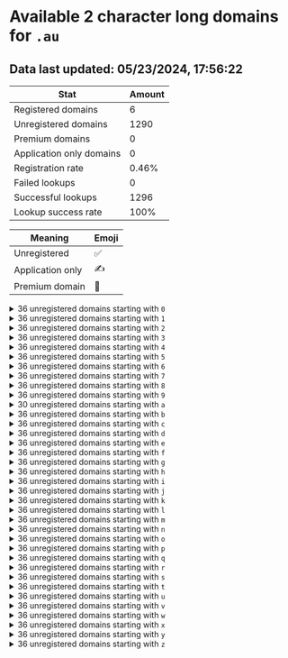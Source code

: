 # Available 2 character long domains for `.au`

## Data last updated: 05/23/2024, 17:56:22

|Stat|Amount|
|--|--|
|Registered domains|6|
|Unregistered domains|1290|
|Premium domains|0|
|Application only domains|0|
|Registration rate|0.46%|
|Failed lookups|0|
|Successful lookups|1296|
|Lookup success rate|100%|


|Meaning|Emoji|
|--|--|
|Unregistered|:white_check_mark:|
|Application only|:writing_hand:|
|Premium domain|:gem:|

<details>
<summary>36 unregistered domains starting with <bold><code>0</code></bold></summary>

|Type|Domain|
|--|--|
|:white_check_mark:|`00.au`|
|:white_check_mark:|`01.au`|
|:white_check_mark:|`02.au`|
|:white_check_mark:|`03.au`|
|:white_check_mark:|`04.au`|
|:white_check_mark:|`05.au`|
|:white_check_mark:|`06.au`|
|:white_check_mark:|`07.au`|
|:white_check_mark:|`08.au`|
|:white_check_mark:|`09.au`|
|:white_check_mark:|`0a.au`|
|:white_check_mark:|`0b.au`|
|:white_check_mark:|`0c.au`|
|:white_check_mark:|`0d.au`|
|:white_check_mark:|`0e.au`|
|:white_check_mark:|`0f.au`|
|:white_check_mark:|`0g.au`|
|:white_check_mark:|`0h.au`|
|:white_check_mark:|`0i.au`|
|:white_check_mark:|`0j.au`|
|:white_check_mark:|`0k.au`|
|:white_check_mark:|`0l.au`|
|:white_check_mark:|`0m.au`|
|:white_check_mark:|`0n.au`|
|:white_check_mark:|`0o.au`|
|:white_check_mark:|`0p.au`|
|:white_check_mark:|`0q.au`|
|:white_check_mark:|`0r.au`|
|:white_check_mark:|`0s.au`|
|:white_check_mark:|`0t.au`|
|:white_check_mark:|`0u.au`|
|:white_check_mark:|`0v.au`|
|:white_check_mark:|`0w.au`|
|:white_check_mark:|`0x.au`|
|:white_check_mark:|`0y.au`|
|:white_check_mark:|`0z.au`|
</details>
<details>
<summary>36 unregistered domains starting with <bold><code>1</code></bold></summary>

|Type|Domain|
|--|--|
|:white_check_mark:|`10.au`|
|:white_check_mark:|`11.au`|
|:white_check_mark:|`12.au`|
|:white_check_mark:|`13.au`|
|:white_check_mark:|`14.au`|
|:white_check_mark:|`15.au`|
|:white_check_mark:|`16.au`|
|:white_check_mark:|`17.au`|
|:white_check_mark:|`18.au`|
|:white_check_mark:|`19.au`|
|:white_check_mark:|`1a.au`|
|:white_check_mark:|`1b.au`|
|:white_check_mark:|`1c.au`|
|:white_check_mark:|`1d.au`|
|:white_check_mark:|`1e.au`|
|:white_check_mark:|`1f.au`|
|:white_check_mark:|`1g.au`|
|:white_check_mark:|`1h.au`|
|:white_check_mark:|`1i.au`|
|:white_check_mark:|`1j.au`|
|:white_check_mark:|`1k.au`|
|:white_check_mark:|`1l.au`|
|:white_check_mark:|`1m.au`|
|:white_check_mark:|`1n.au`|
|:white_check_mark:|`1o.au`|
|:white_check_mark:|`1p.au`|
|:white_check_mark:|`1q.au`|
|:white_check_mark:|`1r.au`|
|:white_check_mark:|`1s.au`|
|:white_check_mark:|`1t.au`|
|:white_check_mark:|`1u.au`|
|:white_check_mark:|`1v.au`|
|:white_check_mark:|`1w.au`|
|:white_check_mark:|`1x.au`|
|:white_check_mark:|`1y.au`|
|:white_check_mark:|`1z.au`|
</details>
<details>
<summary>36 unregistered domains starting with <bold><code>2</code></bold></summary>

|Type|Domain|
|--|--|
|:white_check_mark:|`20.au`|
|:white_check_mark:|`21.au`|
|:white_check_mark:|`22.au`|
|:white_check_mark:|`23.au`|
|:white_check_mark:|`24.au`|
|:white_check_mark:|`25.au`|
|:white_check_mark:|`26.au`|
|:white_check_mark:|`27.au`|
|:white_check_mark:|`28.au`|
|:white_check_mark:|`29.au`|
|:white_check_mark:|`2a.au`|
|:white_check_mark:|`2b.au`|
|:white_check_mark:|`2c.au`|
|:white_check_mark:|`2d.au`|
|:white_check_mark:|`2e.au`|
|:white_check_mark:|`2f.au`|
|:white_check_mark:|`2g.au`|
|:white_check_mark:|`2h.au`|
|:white_check_mark:|`2i.au`|
|:white_check_mark:|`2j.au`|
|:white_check_mark:|`2k.au`|
|:white_check_mark:|`2l.au`|
|:white_check_mark:|`2m.au`|
|:white_check_mark:|`2n.au`|
|:white_check_mark:|`2o.au`|
|:white_check_mark:|`2p.au`|
|:white_check_mark:|`2q.au`|
|:white_check_mark:|`2r.au`|
|:white_check_mark:|`2s.au`|
|:white_check_mark:|`2t.au`|
|:white_check_mark:|`2u.au`|
|:white_check_mark:|`2v.au`|
|:white_check_mark:|`2w.au`|
|:white_check_mark:|`2x.au`|
|:white_check_mark:|`2y.au`|
|:white_check_mark:|`2z.au`|
</details>
<details>
<summary>36 unregistered domains starting with <bold><code>3</code></bold></summary>

|Type|Domain|
|--|--|
|:white_check_mark:|`30.au`|
|:white_check_mark:|`31.au`|
|:white_check_mark:|`32.au`|
|:white_check_mark:|`33.au`|
|:white_check_mark:|`34.au`|
|:white_check_mark:|`35.au`|
|:white_check_mark:|`36.au`|
|:white_check_mark:|`37.au`|
|:white_check_mark:|`38.au`|
|:white_check_mark:|`39.au`|
|:white_check_mark:|`3a.au`|
|:white_check_mark:|`3b.au`|
|:white_check_mark:|`3c.au`|
|:white_check_mark:|`3d.au`|
|:white_check_mark:|`3e.au`|
|:white_check_mark:|`3f.au`|
|:white_check_mark:|`3g.au`|
|:white_check_mark:|`3h.au`|
|:white_check_mark:|`3i.au`|
|:white_check_mark:|`3j.au`|
|:white_check_mark:|`3k.au`|
|:white_check_mark:|`3l.au`|
|:white_check_mark:|`3m.au`|
|:white_check_mark:|`3n.au`|
|:white_check_mark:|`3o.au`|
|:white_check_mark:|`3p.au`|
|:white_check_mark:|`3q.au`|
|:white_check_mark:|`3r.au`|
|:white_check_mark:|`3s.au`|
|:white_check_mark:|`3t.au`|
|:white_check_mark:|`3u.au`|
|:white_check_mark:|`3v.au`|
|:white_check_mark:|`3w.au`|
|:white_check_mark:|`3x.au`|
|:white_check_mark:|`3y.au`|
|:white_check_mark:|`3z.au`|
</details>
<details>
<summary>36 unregistered domains starting with <bold><code>4</code></bold></summary>

|Type|Domain|
|--|--|
|:white_check_mark:|`40.au`|
|:white_check_mark:|`41.au`|
|:white_check_mark:|`42.au`|
|:white_check_mark:|`43.au`|
|:white_check_mark:|`44.au`|
|:white_check_mark:|`45.au`|
|:white_check_mark:|`46.au`|
|:white_check_mark:|`47.au`|
|:white_check_mark:|`48.au`|
|:white_check_mark:|`49.au`|
|:white_check_mark:|`4a.au`|
|:white_check_mark:|`4b.au`|
|:white_check_mark:|`4c.au`|
|:white_check_mark:|`4d.au`|
|:white_check_mark:|`4e.au`|
|:white_check_mark:|`4f.au`|
|:white_check_mark:|`4g.au`|
|:white_check_mark:|`4h.au`|
|:white_check_mark:|`4i.au`|
|:white_check_mark:|`4j.au`|
|:white_check_mark:|`4k.au`|
|:white_check_mark:|`4l.au`|
|:white_check_mark:|`4m.au`|
|:white_check_mark:|`4n.au`|
|:white_check_mark:|`4o.au`|
|:white_check_mark:|`4p.au`|
|:white_check_mark:|`4q.au`|
|:white_check_mark:|`4r.au`|
|:white_check_mark:|`4s.au`|
|:white_check_mark:|`4t.au`|
|:white_check_mark:|`4u.au`|
|:white_check_mark:|`4v.au`|
|:white_check_mark:|`4w.au`|
|:white_check_mark:|`4x.au`|
|:white_check_mark:|`4y.au`|
|:white_check_mark:|`4z.au`|
</details>
<details>
<summary>36 unregistered domains starting with <bold><code>5</code></bold></summary>

|Type|Domain|
|--|--|
|:white_check_mark:|`50.au`|
|:white_check_mark:|`51.au`|
|:white_check_mark:|`52.au`|
|:white_check_mark:|`53.au`|
|:white_check_mark:|`54.au`|
|:white_check_mark:|`55.au`|
|:white_check_mark:|`56.au`|
|:white_check_mark:|`57.au`|
|:white_check_mark:|`58.au`|
|:white_check_mark:|`59.au`|
|:white_check_mark:|`5a.au`|
|:white_check_mark:|`5b.au`|
|:white_check_mark:|`5c.au`|
|:white_check_mark:|`5d.au`|
|:white_check_mark:|`5e.au`|
|:white_check_mark:|`5f.au`|
|:white_check_mark:|`5g.au`|
|:white_check_mark:|`5h.au`|
|:white_check_mark:|`5i.au`|
|:white_check_mark:|`5j.au`|
|:white_check_mark:|`5k.au`|
|:white_check_mark:|`5l.au`|
|:white_check_mark:|`5m.au`|
|:white_check_mark:|`5n.au`|
|:white_check_mark:|`5o.au`|
|:white_check_mark:|`5p.au`|
|:white_check_mark:|`5q.au`|
|:white_check_mark:|`5r.au`|
|:white_check_mark:|`5s.au`|
|:white_check_mark:|`5t.au`|
|:white_check_mark:|`5u.au`|
|:white_check_mark:|`5v.au`|
|:white_check_mark:|`5w.au`|
|:white_check_mark:|`5x.au`|
|:white_check_mark:|`5y.au`|
|:white_check_mark:|`5z.au`|
</details>
<details>
<summary>36 unregistered domains starting with <bold><code>6</code></bold></summary>

|Type|Domain|
|--|--|
|:white_check_mark:|`60.au`|
|:white_check_mark:|`61.au`|
|:white_check_mark:|`62.au`|
|:white_check_mark:|`63.au`|
|:white_check_mark:|`64.au`|
|:white_check_mark:|`65.au`|
|:white_check_mark:|`66.au`|
|:white_check_mark:|`67.au`|
|:white_check_mark:|`68.au`|
|:white_check_mark:|`69.au`|
|:white_check_mark:|`6a.au`|
|:white_check_mark:|`6b.au`|
|:white_check_mark:|`6c.au`|
|:white_check_mark:|`6d.au`|
|:white_check_mark:|`6e.au`|
|:white_check_mark:|`6f.au`|
|:white_check_mark:|`6g.au`|
|:white_check_mark:|`6h.au`|
|:white_check_mark:|`6i.au`|
|:white_check_mark:|`6j.au`|
|:white_check_mark:|`6k.au`|
|:white_check_mark:|`6l.au`|
|:white_check_mark:|`6m.au`|
|:white_check_mark:|`6n.au`|
|:white_check_mark:|`6o.au`|
|:white_check_mark:|`6p.au`|
|:white_check_mark:|`6q.au`|
|:white_check_mark:|`6r.au`|
|:white_check_mark:|`6s.au`|
|:white_check_mark:|`6t.au`|
|:white_check_mark:|`6u.au`|
|:white_check_mark:|`6v.au`|
|:white_check_mark:|`6w.au`|
|:white_check_mark:|`6x.au`|
|:white_check_mark:|`6y.au`|
|:white_check_mark:|`6z.au`|
</details>
<details>
<summary>36 unregistered domains starting with <bold><code>7</code></bold></summary>

|Type|Domain|
|--|--|
|:white_check_mark:|`70.au`|
|:white_check_mark:|`71.au`|
|:white_check_mark:|`72.au`|
|:white_check_mark:|`73.au`|
|:white_check_mark:|`74.au`|
|:white_check_mark:|`75.au`|
|:white_check_mark:|`76.au`|
|:white_check_mark:|`77.au`|
|:white_check_mark:|`78.au`|
|:white_check_mark:|`79.au`|
|:white_check_mark:|`7a.au`|
|:white_check_mark:|`7b.au`|
|:white_check_mark:|`7c.au`|
|:white_check_mark:|`7d.au`|
|:white_check_mark:|`7e.au`|
|:white_check_mark:|`7f.au`|
|:white_check_mark:|`7g.au`|
|:white_check_mark:|`7h.au`|
|:white_check_mark:|`7i.au`|
|:white_check_mark:|`7j.au`|
|:white_check_mark:|`7k.au`|
|:white_check_mark:|`7l.au`|
|:white_check_mark:|`7m.au`|
|:white_check_mark:|`7n.au`|
|:white_check_mark:|`7o.au`|
|:white_check_mark:|`7p.au`|
|:white_check_mark:|`7q.au`|
|:white_check_mark:|`7r.au`|
|:white_check_mark:|`7s.au`|
|:white_check_mark:|`7t.au`|
|:white_check_mark:|`7u.au`|
|:white_check_mark:|`7v.au`|
|:white_check_mark:|`7w.au`|
|:white_check_mark:|`7x.au`|
|:white_check_mark:|`7y.au`|
|:white_check_mark:|`7z.au`|
</details>
<details>
<summary>36 unregistered domains starting with <bold><code>8</code></bold></summary>

|Type|Domain|
|--|--|
|:white_check_mark:|`80.au`|
|:white_check_mark:|`81.au`|
|:white_check_mark:|`82.au`|
|:white_check_mark:|`83.au`|
|:white_check_mark:|`84.au`|
|:white_check_mark:|`85.au`|
|:white_check_mark:|`86.au`|
|:white_check_mark:|`87.au`|
|:white_check_mark:|`88.au`|
|:white_check_mark:|`89.au`|
|:white_check_mark:|`8a.au`|
|:white_check_mark:|`8b.au`|
|:white_check_mark:|`8c.au`|
|:white_check_mark:|`8d.au`|
|:white_check_mark:|`8e.au`|
|:white_check_mark:|`8f.au`|
|:white_check_mark:|`8g.au`|
|:white_check_mark:|`8h.au`|
|:white_check_mark:|`8i.au`|
|:white_check_mark:|`8j.au`|
|:white_check_mark:|`8k.au`|
|:white_check_mark:|`8l.au`|
|:white_check_mark:|`8m.au`|
|:white_check_mark:|`8n.au`|
|:white_check_mark:|`8o.au`|
|:white_check_mark:|`8p.au`|
|:white_check_mark:|`8q.au`|
|:white_check_mark:|`8r.au`|
|:white_check_mark:|`8s.au`|
|:white_check_mark:|`8t.au`|
|:white_check_mark:|`8u.au`|
|:white_check_mark:|`8v.au`|
|:white_check_mark:|`8w.au`|
|:white_check_mark:|`8x.au`|
|:white_check_mark:|`8y.au`|
|:white_check_mark:|`8z.au`|
</details>
<details>
<summary>36 unregistered domains starting with <bold><code>9</code></bold></summary>

|Type|Domain|
|--|--|
|:white_check_mark:|`90.au`|
|:white_check_mark:|`91.au`|
|:white_check_mark:|`92.au`|
|:white_check_mark:|`93.au`|
|:white_check_mark:|`94.au`|
|:white_check_mark:|`95.au`|
|:white_check_mark:|`96.au`|
|:white_check_mark:|`97.au`|
|:white_check_mark:|`98.au`|
|:white_check_mark:|`99.au`|
|:white_check_mark:|`9a.au`|
|:white_check_mark:|`9b.au`|
|:white_check_mark:|`9c.au`|
|:white_check_mark:|`9d.au`|
|:white_check_mark:|`9e.au`|
|:white_check_mark:|`9f.au`|
|:white_check_mark:|`9g.au`|
|:white_check_mark:|`9h.au`|
|:white_check_mark:|`9i.au`|
|:white_check_mark:|`9j.au`|
|:white_check_mark:|`9k.au`|
|:white_check_mark:|`9l.au`|
|:white_check_mark:|`9m.au`|
|:white_check_mark:|`9n.au`|
|:white_check_mark:|`9o.au`|
|:white_check_mark:|`9p.au`|
|:white_check_mark:|`9q.au`|
|:white_check_mark:|`9r.au`|
|:white_check_mark:|`9s.au`|
|:white_check_mark:|`9t.au`|
|:white_check_mark:|`9u.au`|
|:white_check_mark:|`9v.au`|
|:white_check_mark:|`9w.au`|
|:white_check_mark:|`9x.au`|
|:white_check_mark:|`9y.au`|
|:white_check_mark:|`9z.au`|
</details>
<details>
<summary>30 unregistered domains starting with <bold><code>a</code></bold></summary>

|Type|Domain|
|--|--|
|:white_check_mark:|`a0.au`|
|:white_check_mark:|`a1.au`|
|:white_check_mark:|`a2.au`|
|:white_check_mark:|`a3.au`|
|:white_check_mark:|`a4.au`|
|:white_check_mark:|`a5.au`|
|:white_check_mark:|`a6.au`|
|:white_check_mark:|`a7.au`|
|:white_check_mark:|`a8.au`|
|:white_check_mark:|`a9.au`|
|:white_check_mark:|`aa.au`|
|:white_check_mark:|`ab.au`|
|:white_check_mark:|`ac.au`|
|:white_check_mark:|`ad.au`|
|:white_check_mark:|`af.au`|
|:white_check_mark:|`ag.au`|
|:white_check_mark:|`ai.au`|
|:white_check_mark:|`am.au`|
|:white_check_mark:|`an.au`|
|:white_check_mark:|`ap.au`|
|:white_check_mark:|`aq.au`|
|:white_check_mark:|`ar.au`|
|:white_check_mark:|`as.au`|
|:white_check_mark:|`at.au`|
|:white_check_mark:|`au.au`|
|:white_check_mark:|`av.au`|
|:white_check_mark:|`aw.au`|
|:white_check_mark:|`ax.au`|
|:white_check_mark:|`ay.au`|
|:white_check_mark:|`az.au`|
</details>
<details>
<summary>36 unregistered domains starting with <bold><code>b</code></bold></summary>

|Type|Domain|
|--|--|
|:white_check_mark:|`b0.au`|
|:white_check_mark:|`b1.au`|
|:white_check_mark:|`b2.au`|
|:white_check_mark:|`b3.au`|
|:white_check_mark:|`b4.au`|
|:white_check_mark:|`b5.au`|
|:white_check_mark:|`b6.au`|
|:white_check_mark:|`b7.au`|
|:white_check_mark:|`b8.au`|
|:white_check_mark:|`b9.au`|
|:white_check_mark:|`ba.au`|
|:white_check_mark:|`bb.au`|
|:white_check_mark:|`bc.au`|
|:white_check_mark:|`bd.au`|
|:white_check_mark:|`be.au`|
|:white_check_mark:|`bf.au`|
|:white_check_mark:|`bg.au`|
|:white_check_mark:|`bh.au`|
|:white_check_mark:|`bi.au`|
|:white_check_mark:|`bj.au`|
|:white_check_mark:|`bk.au`|
|:white_check_mark:|`bl.au`|
|:white_check_mark:|`bm.au`|
|:white_check_mark:|`bn.au`|
|:white_check_mark:|`bo.au`|
|:white_check_mark:|`bp.au`|
|:white_check_mark:|`bq.au`|
|:white_check_mark:|`br.au`|
|:white_check_mark:|`bs.au`|
|:white_check_mark:|`bt.au`|
|:white_check_mark:|`bu.au`|
|:white_check_mark:|`bv.au`|
|:white_check_mark:|`bw.au`|
|:white_check_mark:|`bx.au`|
|:white_check_mark:|`by.au`|
|:white_check_mark:|`bz.au`|
</details>
<details>
<summary>36 unregistered domains starting with <bold><code>c</code></bold></summary>

|Type|Domain|
|--|--|
|:white_check_mark:|`c0.au`|
|:white_check_mark:|`c1.au`|
|:white_check_mark:|`c2.au`|
|:white_check_mark:|`c3.au`|
|:white_check_mark:|`c4.au`|
|:white_check_mark:|`c5.au`|
|:white_check_mark:|`c6.au`|
|:white_check_mark:|`c7.au`|
|:white_check_mark:|`c8.au`|
|:white_check_mark:|`c9.au`|
|:white_check_mark:|`ca.au`|
|:white_check_mark:|`cb.au`|
|:white_check_mark:|`cc.au`|
|:white_check_mark:|`cd.au`|
|:white_check_mark:|`ce.au`|
|:white_check_mark:|`cf.au`|
|:white_check_mark:|`cg.au`|
|:white_check_mark:|`ch.au`|
|:white_check_mark:|`ci.au`|
|:white_check_mark:|`cj.au`|
|:white_check_mark:|`ck.au`|
|:white_check_mark:|`cl.au`|
|:white_check_mark:|`cm.au`|
|:white_check_mark:|`cn.au`|
|:white_check_mark:|`co.au`|
|:white_check_mark:|`cp.au`|
|:white_check_mark:|`cq.au`|
|:white_check_mark:|`cr.au`|
|:white_check_mark:|`cs.au`|
|:white_check_mark:|`ct.au`|
|:white_check_mark:|`cu.au`|
|:white_check_mark:|`cv.au`|
|:white_check_mark:|`cw.au`|
|:white_check_mark:|`cx.au`|
|:white_check_mark:|`cy.au`|
|:white_check_mark:|`cz.au`|
</details>
<details>
<summary>36 unregistered domains starting with <bold><code>d</code></bold></summary>

|Type|Domain|
|--|--|
|:white_check_mark:|`d0.au`|
|:white_check_mark:|`d1.au`|
|:white_check_mark:|`d2.au`|
|:white_check_mark:|`d3.au`|
|:white_check_mark:|`d4.au`|
|:white_check_mark:|`d5.au`|
|:white_check_mark:|`d6.au`|
|:white_check_mark:|`d7.au`|
|:white_check_mark:|`d8.au`|
|:white_check_mark:|`d9.au`|
|:white_check_mark:|`da.au`|
|:white_check_mark:|`db.au`|
|:white_check_mark:|`dc.au`|
|:white_check_mark:|`dd.au`|
|:white_check_mark:|`de.au`|
|:white_check_mark:|`df.au`|
|:white_check_mark:|`dg.au`|
|:white_check_mark:|`dh.au`|
|:white_check_mark:|`di.au`|
|:white_check_mark:|`dj.au`|
|:white_check_mark:|`dk.au`|
|:white_check_mark:|`dl.au`|
|:white_check_mark:|`dm.au`|
|:white_check_mark:|`dn.au`|
|:white_check_mark:|`do.au`|
|:white_check_mark:|`dp.au`|
|:white_check_mark:|`dq.au`|
|:white_check_mark:|`dr.au`|
|:white_check_mark:|`ds.au`|
|:white_check_mark:|`dt.au`|
|:white_check_mark:|`du.au`|
|:white_check_mark:|`dv.au`|
|:white_check_mark:|`dw.au`|
|:white_check_mark:|`dx.au`|
|:white_check_mark:|`dy.au`|
|:white_check_mark:|`dz.au`|
</details>
<details>
<summary>36 unregistered domains starting with <bold><code>e</code></bold></summary>

|Type|Domain|
|--|--|
|:white_check_mark:|`e0.au`|
|:white_check_mark:|`e1.au`|
|:white_check_mark:|`e2.au`|
|:white_check_mark:|`e3.au`|
|:white_check_mark:|`e4.au`|
|:white_check_mark:|`e5.au`|
|:white_check_mark:|`e6.au`|
|:white_check_mark:|`e7.au`|
|:white_check_mark:|`e8.au`|
|:white_check_mark:|`e9.au`|
|:white_check_mark:|`ea.au`|
|:white_check_mark:|`eb.au`|
|:white_check_mark:|`ec.au`|
|:white_check_mark:|`ed.au`|
|:white_check_mark:|`ee.au`|
|:white_check_mark:|`ef.au`|
|:white_check_mark:|`eg.au`|
|:white_check_mark:|`eh.au`|
|:white_check_mark:|`ei.au`|
|:white_check_mark:|`ej.au`|
|:white_check_mark:|`ek.au`|
|:white_check_mark:|`el.au`|
|:white_check_mark:|`em.au`|
|:white_check_mark:|`en.au`|
|:white_check_mark:|`eo.au`|
|:white_check_mark:|`ep.au`|
|:white_check_mark:|`eq.au`|
|:white_check_mark:|`er.au`|
|:white_check_mark:|`es.au`|
|:white_check_mark:|`et.au`|
|:white_check_mark:|`eu.au`|
|:white_check_mark:|`ev.au`|
|:white_check_mark:|`ew.au`|
|:white_check_mark:|`ex.au`|
|:white_check_mark:|`ey.au`|
|:white_check_mark:|`ez.au`|
</details>
<details>
<summary>36 unregistered domains starting with <bold><code>f</code></bold></summary>

|Type|Domain|
|--|--|
|:white_check_mark:|`f0.au`|
|:white_check_mark:|`f1.au`|
|:white_check_mark:|`f2.au`|
|:white_check_mark:|`f3.au`|
|:white_check_mark:|`f4.au`|
|:white_check_mark:|`f5.au`|
|:white_check_mark:|`f6.au`|
|:white_check_mark:|`f7.au`|
|:white_check_mark:|`f8.au`|
|:white_check_mark:|`f9.au`|
|:white_check_mark:|`fa.au`|
|:white_check_mark:|`fb.au`|
|:white_check_mark:|`fc.au`|
|:white_check_mark:|`fd.au`|
|:white_check_mark:|`fe.au`|
|:white_check_mark:|`ff.au`|
|:white_check_mark:|`fg.au`|
|:white_check_mark:|`fh.au`|
|:white_check_mark:|`fi.au`|
|:white_check_mark:|`fj.au`|
|:white_check_mark:|`fk.au`|
|:white_check_mark:|`fl.au`|
|:white_check_mark:|`fm.au`|
|:white_check_mark:|`fn.au`|
|:white_check_mark:|`fo.au`|
|:white_check_mark:|`fp.au`|
|:white_check_mark:|`fq.au`|
|:white_check_mark:|`fr.au`|
|:white_check_mark:|`fs.au`|
|:white_check_mark:|`ft.au`|
|:white_check_mark:|`fu.au`|
|:white_check_mark:|`fv.au`|
|:white_check_mark:|`fw.au`|
|:white_check_mark:|`fx.au`|
|:white_check_mark:|`fy.au`|
|:white_check_mark:|`fz.au`|
</details>
<details>
<summary>36 unregistered domains starting with <bold><code>g</code></bold></summary>

|Type|Domain|
|--|--|
|:white_check_mark:|`g0.au`|
|:white_check_mark:|`g1.au`|
|:white_check_mark:|`g2.au`|
|:white_check_mark:|`g3.au`|
|:white_check_mark:|`g4.au`|
|:white_check_mark:|`g5.au`|
|:white_check_mark:|`g6.au`|
|:white_check_mark:|`g7.au`|
|:white_check_mark:|`g8.au`|
|:white_check_mark:|`g9.au`|
|:white_check_mark:|`ga.au`|
|:white_check_mark:|`gb.au`|
|:white_check_mark:|`gc.au`|
|:white_check_mark:|`gd.au`|
|:white_check_mark:|`ge.au`|
|:white_check_mark:|`gf.au`|
|:white_check_mark:|`gg.au`|
|:white_check_mark:|`gh.au`|
|:white_check_mark:|`gi.au`|
|:white_check_mark:|`gj.au`|
|:white_check_mark:|`gk.au`|
|:white_check_mark:|`gl.au`|
|:white_check_mark:|`gm.au`|
|:white_check_mark:|`gn.au`|
|:white_check_mark:|`go.au`|
|:white_check_mark:|`gp.au`|
|:white_check_mark:|`gq.au`|
|:white_check_mark:|`gr.au`|
|:white_check_mark:|`gs.au`|
|:white_check_mark:|`gt.au`|
|:white_check_mark:|`gu.au`|
|:white_check_mark:|`gv.au`|
|:white_check_mark:|`gw.au`|
|:white_check_mark:|`gx.au`|
|:white_check_mark:|`gy.au`|
|:white_check_mark:|`gz.au`|
</details>
<details>
<summary>36 unregistered domains starting with <bold><code>h</code></bold></summary>

|Type|Domain|
|--|--|
|:white_check_mark:|`h0.au`|
|:white_check_mark:|`h1.au`|
|:white_check_mark:|`h2.au`|
|:white_check_mark:|`h3.au`|
|:white_check_mark:|`h4.au`|
|:white_check_mark:|`h5.au`|
|:white_check_mark:|`h6.au`|
|:white_check_mark:|`h7.au`|
|:white_check_mark:|`h8.au`|
|:white_check_mark:|`h9.au`|
|:white_check_mark:|`ha.au`|
|:white_check_mark:|`hb.au`|
|:white_check_mark:|`hc.au`|
|:white_check_mark:|`hd.au`|
|:white_check_mark:|`he.au`|
|:white_check_mark:|`hf.au`|
|:white_check_mark:|`hg.au`|
|:white_check_mark:|`hh.au`|
|:white_check_mark:|`hi.au`|
|:white_check_mark:|`hj.au`|
|:white_check_mark:|`hk.au`|
|:white_check_mark:|`hl.au`|
|:white_check_mark:|`hm.au`|
|:white_check_mark:|`hn.au`|
|:white_check_mark:|`ho.au`|
|:white_check_mark:|`hp.au`|
|:white_check_mark:|`hq.au`|
|:white_check_mark:|`hr.au`|
|:white_check_mark:|`hs.au`|
|:white_check_mark:|`ht.au`|
|:white_check_mark:|`hu.au`|
|:white_check_mark:|`hv.au`|
|:white_check_mark:|`hw.au`|
|:white_check_mark:|`hx.au`|
|:white_check_mark:|`hy.au`|
|:white_check_mark:|`hz.au`|
</details>
<details>
<summary>36 unregistered domains starting with <bold><code>i</code></bold></summary>

|Type|Domain|
|--|--|
|:white_check_mark:|`i0.au`|
|:white_check_mark:|`i1.au`|
|:white_check_mark:|`i2.au`|
|:white_check_mark:|`i3.au`|
|:white_check_mark:|`i4.au`|
|:white_check_mark:|`i5.au`|
|:white_check_mark:|`i6.au`|
|:white_check_mark:|`i7.au`|
|:white_check_mark:|`i8.au`|
|:white_check_mark:|`i9.au`|
|:white_check_mark:|`ia.au`|
|:white_check_mark:|`ib.au`|
|:white_check_mark:|`ic.au`|
|:white_check_mark:|`id.au`|
|:white_check_mark:|`ie.au`|
|:white_check_mark:|`if.au`|
|:white_check_mark:|`ig.au`|
|:white_check_mark:|`ih.au`|
|:white_check_mark:|`ii.au`|
|:white_check_mark:|`ij.au`|
|:white_check_mark:|`ik.au`|
|:white_check_mark:|`il.au`|
|:white_check_mark:|`im.au`|
|:white_check_mark:|`in.au`|
|:white_check_mark:|`io.au`|
|:white_check_mark:|`ip.au`|
|:white_check_mark:|`iq.au`|
|:white_check_mark:|`ir.au`|
|:white_check_mark:|`is.au`|
|:white_check_mark:|`it.au`|
|:white_check_mark:|`iu.au`|
|:white_check_mark:|`iv.au`|
|:white_check_mark:|`iw.au`|
|:white_check_mark:|`ix.au`|
|:white_check_mark:|`iy.au`|
|:white_check_mark:|`iz.au`|
</details>
<details>
<summary>36 unregistered domains starting with <bold><code>j</code></bold></summary>

|Type|Domain|
|--|--|
|:white_check_mark:|`j0.au`|
|:white_check_mark:|`j1.au`|
|:white_check_mark:|`j2.au`|
|:white_check_mark:|`j3.au`|
|:white_check_mark:|`j4.au`|
|:white_check_mark:|`j5.au`|
|:white_check_mark:|`j6.au`|
|:white_check_mark:|`j7.au`|
|:white_check_mark:|`j8.au`|
|:white_check_mark:|`j9.au`|
|:white_check_mark:|`ja.au`|
|:white_check_mark:|`jb.au`|
|:white_check_mark:|`jc.au`|
|:white_check_mark:|`jd.au`|
|:white_check_mark:|`je.au`|
|:white_check_mark:|`jf.au`|
|:white_check_mark:|`jg.au`|
|:white_check_mark:|`jh.au`|
|:white_check_mark:|`ji.au`|
|:white_check_mark:|`jj.au`|
|:white_check_mark:|`jk.au`|
|:white_check_mark:|`jl.au`|
|:white_check_mark:|`jm.au`|
|:white_check_mark:|`jn.au`|
|:white_check_mark:|`jo.au`|
|:white_check_mark:|`jp.au`|
|:white_check_mark:|`jq.au`|
|:white_check_mark:|`jr.au`|
|:white_check_mark:|`js.au`|
|:white_check_mark:|`jt.au`|
|:white_check_mark:|`ju.au`|
|:white_check_mark:|`jv.au`|
|:white_check_mark:|`jw.au`|
|:white_check_mark:|`jx.au`|
|:white_check_mark:|`jy.au`|
|:white_check_mark:|`jz.au`|
</details>
<details>
<summary>36 unregistered domains starting with <bold><code>k</code></bold></summary>

|Type|Domain|
|--|--|
|:white_check_mark:|`k0.au`|
|:white_check_mark:|`k1.au`|
|:white_check_mark:|`k2.au`|
|:white_check_mark:|`k3.au`|
|:white_check_mark:|`k4.au`|
|:white_check_mark:|`k5.au`|
|:white_check_mark:|`k6.au`|
|:white_check_mark:|`k7.au`|
|:white_check_mark:|`k8.au`|
|:white_check_mark:|`k9.au`|
|:white_check_mark:|`ka.au`|
|:white_check_mark:|`kb.au`|
|:white_check_mark:|`kc.au`|
|:white_check_mark:|`kd.au`|
|:white_check_mark:|`ke.au`|
|:white_check_mark:|`kf.au`|
|:white_check_mark:|`kg.au`|
|:white_check_mark:|`kh.au`|
|:white_check_mark:|`ki.au`|
|:white_check_mark:|`kj.au`|
|:white_check_mark:|`kk.au`|
|:white_check_mark:|`kl.au`|
|:white_check_mark:|`km.au`|
|:white_check_mark:|`kn.au`|
|:white_check_mark:|`ko.au`|
|:white_check_mark:|`kp.au`|
|:white_check_mark:|`kq.au`|
|:white_check_mark:|`kr.au`|
|:white_check_mark:|`ks.au`|
|:white_check_mark:|`kt.au`|
|:white_check_mark:|`ku.au`|
|:white_check_mark:|`kv.au`|
|:white_check_mark:|`kw.au`|
|:white_check_mark:|`kx.au`|
|:white_check_mark:|`ky.au`|
|:white_check_mark:|`kz.au`|
</details>
<details>
<summary>36 unregistered domains starting with <bold><code>l</code></bold></summary>

|Type|Domain|
|--|--|
|:white_check_mark:|`l0.au`|
|:white_check_mark:|`l1.au`|
|:white_check_mark:|`l2.au`|
|:white_check_mark:|`l3.au`|
|:white_check_mark:|`l4.au`|
|:white_check_mark:|`l5.au`|
|:white_check_mark:|`l6.au`|
|:white_check_mark:|`l7.au`|
|:white_check_mark:|`l8.au`|
|:white_check_mark:|`l9.au`|
|:white_check_mark:|`la.au`|
|:white_check_mark:|`lb.au`|
|:white_check_mark:|`lc.au`|
|:white_check_mark:|`ld.au`|
|:white_check_mark:|`le.au`|
|:white_check_mark:|`lf.au`|
|:white_check_mark:|`lg.au`|
|:white_check_mark:|`lh.au`|
|:white_check_mark:|`li.au`|
|:white_check_mark:|`lj.au`|
|:white_check_mark:|`lk.au`|
|:white_check_mark:|`ll.au`|
|:white_check_mark:|`lm.au`|
|:white_check_mark:|`ln.au`|
|:white_check_mark:|`lo.au`|
|:white_check_mark:|`lp.au`|
|:white_check_mark:|`lq.au`|
|:white_check_mark:|`lr.au`|
|:white_check_mark:|`ls.au`|
|:white_check_mark:|`lt.au`|
|:white_check_mark:|`lu.au`|
|:white_check_mark:|`lv.au`|
|:white_check_mark:|`lw.au`|
|:white_check_mark:|`lx.au`|
|:white_check_mark:|`ly.au`|
|:white_check_mark:|`lz.au`|
</details>
<details>
<summary>36 unregistered domains starting with <bold><code>m</code></bold></summary>

|Type|Domain|
|--|--|
|:white_check_mark:|`m0.au`|
|:white_check_mark:|`m1.au`|
|:white_check_mark:|`m2.au`|
|:white_check_mark:|`m3.au`|
|:white_check_mark:|`m4.au`|
|:white_check_mark:|`m5.au`|
|:white_check_mark:|`m6.au`|
|:white_check_mark:|`m7.au`|
|:white_check_mark:|`m8.au`|
|:white_check_mark:|`m9.au`|
|:white_check_mark:|`ma.au`|
|:white_check_mark:|`mb.au`|
|:white_check_mark:|`mc.au`|
|:white_check_mark:|`md.au`|
|:white_check_mark:|`me.au`|
|:white_check_mark:|`mf.au`|
|:white_check_mark:|`mg.au`|
|:white_check_mark:|`mh.au`|
|:white_check_mark:|`mi.au`|
|:white_check_mark:|`mj.au`|
|:white_check_mark:|`mk.au`|
|:white_check_mark:|`ml.au`|
|:white_check_mark:|`mm.au`|
|:white_check_mark:|`mn.au`|
|:white_check_mark:|`mo.au`|
|:white_check_mark:|`mp.au`|
|:white_check_mark:|`mq.au`|
|:white_check_mark:|`mr.au`|
|:white_check_mark:|`ms.au`|
|:white_check_mark:|`mt.au`|
|:white_check_mark:|`mu.au`|
|:white_check_mark:|`mv.au`|
|:white_check_mark:|`mw.au`|
|:white_check_mark:|`mx.au`|
|:white_check_mark:|`my.au`|
|:white_check_mark:|`mz.au`|
</details>
<details>
<summary>36 unregistered domains starting with <bold><code>n</code></bold></summary>

|Type|Domain|
|--|--|
|:white_check_mark:|`n0.au`|
|:white_check_mark:|`n1.au`|
|:white_check_mark:|`n2.au`|
|:white_check_mark:|`n3.au`|
|:white_check_mark:|`n4.au`|
|:white_check_mark:|`n5.au`|
|:white_check_mark:|`n6.au`|
|:white_check_mark:|`n7.au`|
|:white_check_mark:|`n8.au`|
|:white_check_mark:|`n9.au`|
|:white_check_mark:|`na.au`|
|:white_check_mark:|`nb.au`|
|:white_check_mark:|`nc.au`|
|:white_check_mark:|`nd.au`|
|:white_check_mark:|`ne.au`|
|:white_check_mark:|`nf.au`|
|:white_check_mark:|`ng.au`|
|:white_check_mark:|`nh.au`|
|:white_check_mark:|`ni.au`|
|:white_check_mark:|`nj.au`|
|:white_check_mark:|`nk.au`|
|:white_check_mark:|`nl.au`|
|:white_check_mark:|`nm.au`|
|:white_check_mark:|`nn.au`|
|:white_check_mark:|`no.au`|
|:white_check_mark:|`np.au`|
|:white_check_mark:|`nq.au`|
|:white_check_mark:|`nr.au`|
|:white_check_mark:|`ns.au`|
|:white_check_mark:|`nt.au`|
|:white_check_mark:|`nu.au`|
|:white_check_mark:|`nv.au`|
|:white_check_mark:|`nw.au`|
|:white_check_mark:|`nx.au`|
|:white_check_mark:|`ny.au`|
|:white_check_mark:|`nz.au`|
</details>
<details>
<summary>36 unregistered domains starting with <bold><code>o</code></bold></summary>

|Type|Domain|
|--|--|
|:white_check_mark:|`o0.au`|
|:white_check_mark:|`o1.au`|
|:white_check_mark:|`o2.au`|
|:white_check_mark:|`o3.au`|
|:white_check_mark:|`o4.au`|
|:white_check_mark:|`o5.au`|
|:white_check_mark:|`o6.au`|
|:white_check_mark:|`o7.au`|
|:white_check_mark:|`o8.au`|
|:white_check_mark:|`o9.au`|
|:white_check_mark:|`oa.au`|
|:white_check_mark:|`ob.au`|
|:white_check_mark:|`oc.au`|
|:white_check_mark:|`od.au`|
|:white_check_mark:|`oe.au`|
|:white_check_mark:|`of.au`|
|:white_check_mark:|`og.au`|
|:white_check_mark:|`oh.au`|
|:white_check_mark:|`oi.au`|
|:white_check_mark:|`oj.au`|
|:white_check_mark:|`ok.au`|
|:white_check_mark:|`ol.au`|
|:white_check_mark:|`om.au`|
|:white_check_mark:|`on.au`|
|:white_check_mark:|`oo.au`|
|:white_check_mark:|`op.au`|
|:white_check_mark:|`oq.au`|
|:white_check_mark:|`or.au`|
|:white_check_mark:|`os.au`|
|:white_check_mark:|`ot.au`|
|:white_check_mark:|`ou.au`|
|:white_check_mark:|`ov.au`|
|:white_check_mark:|`ow.au`|
|:white_check_mark:|`ox.au`|
|:white_check_mark:|`oy.au`|
|:white_check_mark:|`oz.au`|
</details>
<details>
<summary>36 unregistered domains starting with <bold><code>p</code></bold></summary>

|Type|Domain|
|--|--|
|:white_check_mark:|`p0.au`|
|:white_check_mark:|`p1.au`|
|:white_check_mark:|`p2.au`|
|:white_check_mark:|`p3.au`|
|:white_check_mark:|`p4.au`|
|:white_check_mark:|`p5.au`|
|:white_check_mark:|`p6.au`|
|:white_check_mark:|`p7.au`|
|:white_check_mark:|`p8.au`|
|:white_check_mark:|`p9.au`|
|:white_check_mark:|`pa.au`|
|:white_check_mark:|`pb.au`|
|:white_check_mark:|`pc.au`|
|:white_check_mark:|`pd.au`|
|:white_check_mark:|`pe.au`|
|:white_check_mark:|`pf.au`|
|:white_check_mark:|`pg.au`|
|:white_check_mark:|`ph.au`|
|:white_check_mark:|`pi.au`|
|:white_check_mark:|`pj.au`|
|:white_check_mark:|`pk.au`|
|:white_check_mark:|`pl.au`|
|:white_check_mark:|`pm.au`|
|:white_check_mark:|`pn.au`|
|:white_check_mark:|`po.au`|
|:white_check_mark:|`pp.au`|
|:white_check_mark:|`pq.au`|
|:white_check_mark:|`pr.au`|
|:white_check_mark:|`ps.au`|
|:white_check_mark:|`pt.au`|
|:white_check_mark:|`pu.au`|
|:white_check_mark:|`pv.au`|
|:white_check_mark:|`pw.au`|
|:white_check_mark:|`px.au`|
|:white_check_mark:|`py.au`|
|:white_check_mark:|`pz.au`|
</details>
<details>
<summary>36 unregistered domains starting with <bold><code>q</code></bold></summary>

|Type|Domain|
|--|--|
|:white_check_mark:|`q0.au`|
|:white_check_mark:|`q1.au`|
|:white_check_mark:|`q2.au`|
|:white_check_mark:|`q3.au`|
|:white_check_mark:|`q4.au`|
|:white_check_mark:|`q5.au`|
|:white_check_mark:|`q6.au`|
|:white_check_mark:|`q7.au`|
|:white_check_mark:|`q8.au`|
|:white_check_mark:|`q9.au`|
|:white_check_mark:|`qa.au`|
|:white_check_mark:|`qb.au`|
|:white_check_mark:|`qc.au`|
|:white_check_mark:|`qd.au`|
|:white_check_mark:|`qe.au`|
|:white_check_mark:|`qf.au`|
|:white_check_mark:|`qg.au`|
|:white_check_mark:|`qh.au`|
|:white_check_mark:|`qi.au`|
|:white_check_mark:|`qj.au`|
|:white_check_mark:|`qk.au`|
|:white_check_mark:|`ql.au`|
|:white_check_mark:|`qm.au`|
|:white_check_mark:|`qn.au`|
|:white_check_mark:|`qo.au`|
|:white_check_mark:|`qp.au`|
|:white_check_mark:|`qq.au`|
|:white_check_mark:|`qr.au`|
|:white_check_mark:|`qs.au`|
|:white_check_mark:|`qt.au`|
|:white_check_mark:|`qu.au`|
|:white_check_mark:|`qv.au`|
|:white_check_mark:|`qw.au`|
|:white_check_mark:|`qx.au`|
|:white_check_mark:|`qy.au`|
|:white_check_mark:|`qz.au`|
</details>
<details>
<summary>36 unregistered domains starting with <bold><code>r</code></bold></summary>

|Type|Domain|
|--|--|
|:white_check_mark:|`r0.au`|
|:white_check_mark:|`r1.au`|
|:white_check_mark:|`r2.au`|
|:white_check_mark:|`r3.au`|
|:white_check_mark:|`r4.au`|
|:white_check_mark:|`r5.au`|
|:white_check_mark:|`r6.au`|
|:white_check_mark:|`r7.au`|
|:white_check_mark:|`r8.au`|
|:white_check_mark:|`r9.au`|
|:white_check_mark:|`ra.au`|
|:white_check_mark:|`rb.au`|
|:white_check_mark:|`rc.au`|
|:white_check_mark:|`rd.au`|
|:white_check_mark:|`re.au`|
|:white_check_mark:|`rf.au`|
|:white_check_mark:|`rg.au`|
|:white_check_mark:|`rh.au`|
|:white_check_mark:|`ri.au`|
|:white_check_mark:|`rj.au`|
|:white_check_mark:|`rk.au`|
|:white_check_mark:|`rl.au`|
|:white_check_mark:|`rm.au`|
|:white_check_mark:|`rn.au`|
|:white_check_mark:|`ro.au`|
|:white_check_mark:|`rp.au`|
|:white_check_mark:|`rq.au`|
|:white_check_mark:|`rr.au`|
|:white_check_mark:|`rs.au`|
|:white_check_mark:|`rt.au`|
|:white_check_mark:|`ru.au`|
|:white_check_mark:|`rv.au`|
|:white_check_mark:|`rw.au`|
|:white_check_mark:|`rx.au`|
|:white_check_mark:|`ry.au`|
|:white_check_mark:|`rz.au`|
</details>
<details>
<summary>36 unregistered domains starting with <bold><code>s</code></bold></summary>

|Type|Domain|
|--|--|
|:white_check_mark:|`s0.au`|
|:white_check_mark:|`s1.au`|
|:white_check_mark:|`s2.au`|
|:white_check_mark:|`s3.au`|
|:white_check_mark:|`s4.au`|
|:white_check_mark:|`s5.au`|
|:white_check_mark:|`s6.au`|
|:white_check_mark:|`s7.au`|
|:white_check_mark:|`s8.au`|
|:white_check_mark:|`s9.au`|
|:white_check_mark:|`sa.au`|
|:white_check_mark:|`sb.au`|
|:white_check_mark:|`sc.au`|
|:white_check_mark:|`sd.au`|
|:white_check_mark:|`se.au`|
|:white_check_mark:|`sf.au`|
|:white_check_mark:|`sg.au`|
|:white_check_mark:|`sh.au`|
|:white_check_mark:|`si.au`|
|:white_check_mark:|`sj.au`|
|:white_check_mark:|`sk.au`|
|:white_check_mark:|`sl.au`|
|:white_check_mark:|`sm.au`|
|:white_check_mark:|`sn.au`|
|:white_check_mark:|`so.au`|
|:white_check_mark:|`sp.au`|
|:white_check_mark:|`sq.au`|
|:white_check_mark:|`sr.au`|
|:white_check_mark:|`ss.au`|
|:white_check_mark:|`st.au`|
|:white_check_mark:|`su.au`|
|:white_check_mark:|`sv.au`|
|:white_check_mark:|`sw.au`|
|:white_check_mark:|`sx.au`|
|:white_check_mark:|`sy.au`|
|:white_check_mark:|`sz.au`|
</details>
<details>
<summary>36 unregistered domains starting with <bold><code>t</code></bold></summary>

|Type|Domain|
|--|--|
|:white_check_mark:|`t0.au`|
|:white_check_mark:|`t1.au`|
|:white_check_mark:|`t2.au`|
|:white_check_mark:|`t3.au`|
|:white_check_mark:|`t4.au`|
|:white_check_mark:|`t5.au`|
|:white_check_mark:|`t6.au`|
|:white_check_mark:|`t7.au`|
|:white_check_mark:|`t8.au`|
|:white_check_mark:|`t9.au`|
|:white_check_mark:|`ta.au`|
|:white_check_mark:|`tb.au`|
|:white_check_mark:|`tc.au`|
|:white_check_mark:|`td.au`|
|:white_check_mark:|`te.au`|
|:white_check_mark:|`tf.au`|
|:white_check_mark:|`tg.au`|
|:white_check_mark:|`th.au`|
|:white_check_mark:|`ti.au`|
|:white_check_mark:|`tj.au`|
|:white_check_mark:|`tk.au`|
|:white_check_mark:|`tl.au`|
|:white_check_mark:|`tm.au`|
|:white_check_mark:|`tn.au`|
|:white_check_mark:|`to.au`|
|:white_check_mark:|`tp.au`|
|:white_check_mark:|`tq.au`|
|:white_check_mark:|`tr.au`|
|:white_check_mark:|`ts.au`|
|:white_check_mark:|`tt.au`|
|:white_check_mark:|`tu.au`|
|:white_check_mark:|`tv.au`|
|:white_check_mark:|`tw.au`|
|:white_check_mark:|`tx.au`|
|:white_check_mark:|`ty.au`|
|:white_check_mark:|`tz.au`|
</details>
<details>
<summary>36 unregistered domains starting with <bold><code>u</code></bold></summary>

|Type|Domain|
|--|--|
|:white_check_mark:|`u0.au`|
|:white_check_mark:|`u1.au`|
|:white_check_mark:|`u2.au`|
|:white_check_mark:|`u3.au`|
|:white_check_mark:|`u4.au`|
|:white_check_mark:|`u5.au`|
|:white_check_mark:|`u6.au`|
|:white_check_mark:|`u7.au`|
|:white_check_mark:|`u8.au`|
|:white_check_mark:|`u9.au`|
|:white_check_mark:|`ua.au`|
|:white_check_mark:|`ub.au`|
|:white_check_mark:|`uc.au`|
|:white_check_mark:|`ud.au`|
|:white_check_mark:|`ue.au`|
|:white_check_mark:|`uf.au`|
|:white_check_mark:|`ug.au`|
|:white_check_mark:|`uh.au`|
|:white_check_mark:|`ui.au`|
|:white_check_mark:|`uj.au`|
|:white_check_mark:|`uk.au`|
|:white_check_mark:|`ul.au`|
|:white_check_mark:|`um.au`|
|:white_check_mark:|`un.au`|
|:white_check_mark:|`uo.au`|
|:white_check_mark:|`up.au`|
|:white_check_mark:|`uq.au`|
|:white_check_mark:|`ur.au`|
|:white_check_mark:|`us.au`|
|:white_check_mark:|`ut.au`|
|:white_check_mark:|`uu.au`|
|:white_check_mark:|`uv.au`|
|:white_check_mark:|`uw.au`|
|:white_check_mark:|`ux.au`|
|:white_check_mark:|`uy.au`|
|:white_check_mark:|`uz.au`|
</details>
<details>
<summary>36 unregistered domains starting with <bold><code>v</code></bold></summary>

|Type|Domain|
|--|--|
|:white_check_mark:|`v0.au`|
|:white_check_mark:|`v1.au`|
|:white_check_mark:|`v2.au`|
|:white_check_mark:|`v3.au`|
|:white_check_mark:|`v4.au`|
|:white_check_mark:|`v5.au`|
|:white_check_mark:|`v6.au`|
|:white_check_mark:|`v7.au`|
|:white_check_mark:|`v8.au`|
|:white_check_mark:|`v9.au`|
|:white_check_mark:|`va.au`|
|:white_check_mark:|`vb.au`|
|:white_check_mark:|`vc.au`|
|:white_check_mark:|`vd.au`|
|:white_check_mark:|`ve.au`|
|:white_check_mark:|`vf.au`|
|:white_check_mark:|`vg.au`|
|:white_check_mark:|`vh.au`|
|:white_check_mark:|`vi.au`|
|:white_check_mark:|`vj.au`|
|:white_check_mark:|`vk.au`|
|:white_check_mark:|`vl.au`|
|:white_check_mark:|`vm.au`|
|:white_check_mark:|`vn.au`|
|:white_check_mark:|`vo.au`|
|:white_check_mark:|`vp.au`|
|:white_check_mark:|`vq.au`|
|:white_check_mark:|`vr.au`|
|:white_check_mark:|`vs.au`|
|:white_check_mark:|`vt.au`|
|:white_check_mark:|`vu.au`|
|:white_check_mark:|`vv.au`|
|:white_check_mark:|`vw.au`|
|:white_check_mark:|`vx.au`|
|:white_check_mark:|`vy.au`|
|:white_check_mark:|`vz.au`|
</details>
<details>
<summary>36 unregistered domains starting with <bold><code>w</code></bold></summary>

|Type|Domain|
|--|--|
|:white_check_mark:|`w0.au`|
|:white_check_mark:|`w1.au`|
|:white_check_mark:|`w2.au`|
|:white_check_mark:|`w3.au`|
|:white_check_mark:|`w4.au`|
|:white_check_mark:|`w5.au`|
|:white_check_mark:|`w6.au`|
|:white_check_mark:|`w7.au`|
|:white_check_mark:|`w8.au`|
|:white_check_mark:|`w9.au`|
|:white_check_mark:|`wa.au`|
|:white_check_mark:|`wb.au`|
|:white_check_mark:|`wc.au`|
|:white_check_mark:|`wd.au`|
|:white_check_mark:|`we.au`|
|:white_check_mark:|`wf.au`|
|:white_check_mark:|`wg.au`|
|:white_check_mark:|`wh.au`|
|:white_check_mark:|`wi.au`|
|:white_check_mark:|`wj.au`|
|:white_check_mark:|`wk.au`|
|:white_check_mark:|`wl.au`|
|:white_check_mark:|`wm.au`|
|:white_check_mark:|`wn.au`|
|:white_check_mark:|`wo.au`|
|:white_check_mark:|`wp.au`|
|:white_check_mark:|`wq.au`|
|:white_check_mark:|`wr.au`|
|:white_check_mark:|`ws.au`|
|:white_check_mark:|`wt.au`|
|:white_check_mark:|`wu.au`|
|:white_check_mark:|`wv.au`|
|:white_check_mark:|`ww.au`|
|:white_check_mark:|`wx.au`|
|:white_check_mark:|`wy.au`|
|:white_check_mark:|`wz.au`|
</details>
<details>
<summary>36 unregistered domains starting with <bold><code>x</code></bold></summary>

|Type|Domain|
|--|--|
|:white_check_mark:|`x0.au`|
|:white_check_mark:|`x1.au`|
|:white_check_mark:|`x2.au`|
|:white_check_mark:|`x3.au`|
|:white_check_mark:|`x4.au`|
|:white_check_mark:|`x5.au`|
|:white_check_mark:|`x6.au`|
|:white_check_mark:|`x7.au`|
|:white_check_mark:|`x8.au`|
|:white_check_mark:|`x9.au`|
|:white_check_mark:|`xa.au`|
|:white_check_mark:|`xb.au`|
|:white_check_mark:|`xc.au`|
|:white_check_mark:|`xd.au`|
|:white_check_mark:|`xe.au`|
|:white_check_mark:|`xf.au`|
|:white_check_mark:|`xg.au`|
|:white_check_mark:|`xh.au`|
|:white_check_mark:|`xi.au`|
|:white_check_mark:|`xj.au`|
|:white_check_mark:|`xk.au`|
|:white_check_mark:|`xl.au`|
|:white_check_mark:|`xm.au`|
|:white_check_mark:|`xn.au`|
|:white_check_mark:|`xo.au`|
|:white_check_mark:|`xp.au`|
|:white_check_mark:|`xq.au`|
|:white_check_mark:|`xr.au`|
|:white_check_mark:|`xs.au`|
|:white_check_mark:|`xt.au`|
|:white_check_mark:|`xu.au`|
|:white_check_mark:|`xv.au`|
|:white_check_mark:|`xw.au`|
|:white_check_mark:|`xx.au`|
|:white_check_mark:|`xy.au`|
|:white_check_mark:|`xz.au`|
</details>
<details>
<summary>36 unregistered domains starting with <bold><code>y</code></bold></summary>

|Type|Domain|
|--|--|
|:white_check_mark:|`y0.au`|
|:white_check_mark:|`y1.au`|
|:white_check_mark:|`y2.au`|
|:white_check_mark:|`y3.au`|
|:white_check_mark:|`y4.au`|
|:white_check_mark:|`y5.au`|
|:white_check_mark:|`y6.au`|
|:white_check_mark:|`y7.au`|
|:white_check_mark:|`y8.au`|
|:white_check_mark:|`y9.au`|
|:white_check_mark:|`ya.au`|
|:white_check_mark:|`yb.au`|
|:white_check_mark:|`yc.au`|
|:white_check_mark:|`yd.au`|
|:white_check_mark:|`ye.au`|
|:white_check_mark:|`yf.au`|
|:white_check_mark:|`yg.au`|
|:white_check_mark:|`yh.au`|
|:white_check_mark:|`yi.au`|
|:white_check_mark:|`yj.au`|
|:white_check_mark:|`yk.au`|
|:white_check_mark:|`yl.au`|
|:white_check_mark:|`ym.au`|
|:white_check_mark:|`yn.au`|
|:white_check_mark:|`yo.au`|
|:white_check_mark:|`yp.au`|
|:white_check_mark:|`yq.au`|
|:white_check_mark:|`yr.au`|
|:white_check_mark:|`ys.au`|
|:white_check_mark:|`yt.au`|
|:white_check_mark:|`yu.au`|
|:white_check_mark:|`yv.au`|
|:white_check_mark:|`yw.au`|
|:white_check_mark:|`yx.au`|
|:white_check_mark:|`yy.au`|
|:white_check_mark:|`yz.au`|
</details>
<details>
<summary>36 unregistered domains starting with <bold><code>z</code></bold></summary>

|Type|Domain|
|--|--|
|:white_check_mark:|`z0.au`|
|:white_check_mark:|`z1.au`|
|:white_check_mark:|`z2.au`|
|:white_check_mark:|`z3.au`|
|:white_check_mark:|`z4.au`|
|:white_check_mark:|`z5.au`|
|:white_check_mark:|`z6.au`|
|:white_check_mark:|`z7.au`|
|:white_check_mark:|`z8.au`|
|:white_check_mark:|`z9.au`|
|:white_check_mark:|`za.au`|
|:white_check_mark:|`zb.au`|
|:white_check_mark:|`zc.au`|
|:white_check_mark:|`zd.au`|
|:white_check_mark:|`ze.au`|
|:white_check_mark:|`zf.au`|
|:white_check_mark:|`zg.au`|
|:white_check_mark:|`zh.au`|
|:white_check_mark:|`zi.au`|
|:white_check_mark:|`zj.au`|
|:white_check_mark:|`zk.au`|
|:white_check_mark:|`zl.au`|
|:white_check_mark:|`zm.au`|
|:white_check_mark:|`zn.au`|
|:white_check_mark:|`zo.au`|
|:white_check_mark:|`zp.au`|
|:white_check_mark:|`zq.au`|
|:white_check_mark:|`zr.au`|
|:white_check_mark:|`zs.au`|
|:white_check_mark:|`zt.au`|
|:white_check_mark:|`zu.au`|
|:white_check_mark:|`zv.au`|
|:white_check_mark:|`zw.au`|
|:white_check_mark:|`zx.au`|
|:white_check_mark:|`zy.au`|
|:white_check_mark:|`zz.au`|
</details>